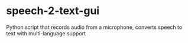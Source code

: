 # speech-2-text-gui
Python script that records audio from a microphone, converts speech to text with multi-language support
